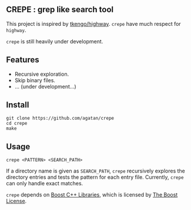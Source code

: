 ## CREPE : grep like search tool

This project is inspired by [tkengo/highway](https://github.com/tkengo/highway).
`crepe` have much respect for `highway`.

`crepe` is still heavily under development.

## Features

- Recursive exploration.
- Skip binary files.
- ... (under development...)

## Install

```
git clone https://github.com/agatan/crepe
cd crepe
make
```

## Usage

```
crepe <PATTERN> <SEARCH_PATH>
```

If a directory name is given as `SEARCH_PATH`, `crepe` recursively explores the directory entries and tests the pattern for each entry file.
Currently, `crepe` can only handle exact matches.

`crepe` depends on [Boost C++ Libraries](http://www.boost.org/), which is licensed by [The Boost License](http://www.boost.org/users/license.html).
